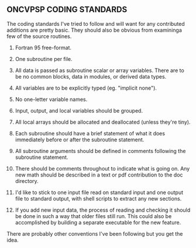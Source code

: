 ## ONCVPSP CODING STANDARDS

The coding standards I've tried to follow and will want for any contributed additions are pretty basic.
They should also be obvious from examininga few of the source routines.

1) Fortran 95 free-format.

2) One subroutine per file.

3) All data is passed as subroutine scalar or array variables.  There are to
be no common blocks, data in modules, or derived data types.

4) All variables are to be explicitly typed (eg. "implicit none").

5) No one-letter variable names.

6) Input, output, and local variables should be grouped.

7) All local arrays should be allocated and deallocated (unless they're tiny).

8) Each subroutine should have a brief statement of what it does immediately
before or after the subroutine statement.

9) All subroutine arguments should be defined in comments following the
subroutine statement.

10) There should be comments throughout to indicate what is going on.  Any
new math should be described in a text or pdf contribution to the doc
directory.

11) I'd like to stick to one input file read on standard input and one
output file to standard output, with shell scripts to extract any new
sections.

12) If you add new input data, the process of reading and checking it should
be done in such a way that older files still run.  This could also be
accomplished by building a separate executable for the new feature.

There are probably other conventions I've been following but you get the idea.
